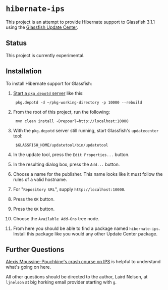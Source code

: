 # `hibernate-ips`

This project is an attempt to provide Hibernate support to Glassfish
3.1.1 using the [Glassfish Update
Center](http://java.net/projects/updatecenter2/).

## Status

This project is currently experimental.

## Installation

To install Hibernate support for Glassfish:

1. [Start a `pkg.depotd`
   server](http://dlc.sun.com/osol/docs/content/2009.06/IMGPACKAGESYS/depot_server.html)
   like this:
    
        pkg.depotd -d ~/pkg-working-directory -p 10000 --rebuild

2. From the root of this project, run the following:
    
        mvn clean install -Drepourl=http://localhost:10000

3. With the `pkg.depotd` server still running, start Glassfish's
   `updatecenter` tool:
    
        $GLASSFISH_HOME/updatetool/bin/updatetool

4. In the update tool, press the `Edit Properties...` button.

5. In the resulting dialog box, press the `Add...` button.

6. Choose a name for the publisher.  This name looks like it must
   follow the rules of a valid hostname.

7. For "`Repository URL`", supply `http://localhost:10000`.

8. Press the `OK` button.

9. Press the `OK` button.

10. Choose the `Available Add-Ons` tree node.

11. From here you should be able to find a package named
    `hibernate-ips`.  Install this package like you would any other
    Update Center package.

## Further Questions

[Alexis Moussine-Pouchkine's crash course on
IPS](http://blogs.oracle.com/alexismp/entry/ips_pkg_5_crash_course) is
helpful to understand what's going on here.

All other questions should be directed to the author, Laird Nelson, at
`ljnelson` at big horking email provider starting with `g`.
